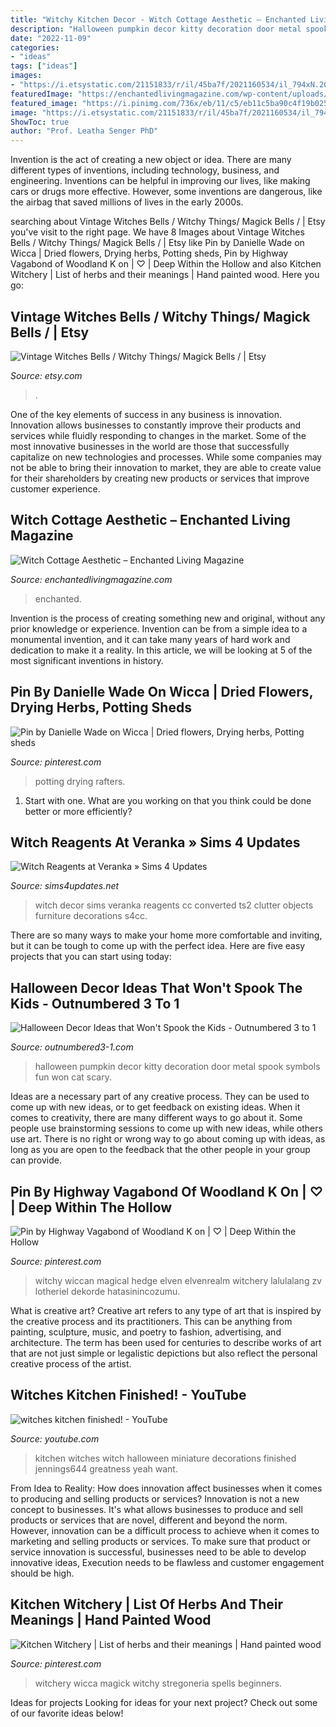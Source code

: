 ```yaml
---
title: "Witchy Kitchen Decor - Witch Cottage Aesthetic – Enchanted Living Magazine"
description: "Halloween pumpkin decor kitty decoration door metal spook symbols fun won cat scary"
date: "2022-11-09"
categories:
- "ideas"
tags: ["ideas"]
images:
- "https://i.etsystatic.com/21151833/r/il/45ba7f/2021160534/il_794xN.2021160534_gyzk.jpg"
featuredImage: "https://enchantedlivingmagazine.com/wp-content/uploads/2021/01/Witch-Cottage-Aesthetic-Camilla-Rose-Gjertsen-03.jpg"
featured_image: "https://i.pinimg.com/736x/eb/11/c5/eb11c5ba90c4f19b025384cd1eb7f112.jpg"
image: "https://i.etsystatic.com/21151833/r/il/45ba7f/2021160534/il_794xN.2021160534_gyzk.jpg"
ShowToc: true
author: "Prof. Leatha Senger PhD"
---
```



Invention is the act of creating a new object or idea. There are many different types of inventions, including technology, business, and engineering. Inventions can be helpful in improving our lives, like making cars or drugs more effective. However, some inventions are dangerous, like the airbag that saved millions of lives in the early 2000s.

	

		
searching about Vintage Witches Bells / Witchy Things/ Magick Bells / | Etsy you've visit to the right page. We have 8 Images about Vintage Witches Bells / Witchy Things/ Magick Bells / | Etsy like Pin by Danielle Wade on Wicca | Dried flowers, Drying herbs, Potting sheds, Pin by Highway Vagabond of Woodland K on | ♡ | Deep Within the Hollow and also Kitchen Witchery | List of herbs and their meanings | Hand painted wood. Here you go:
		
    
## Vintage Witches Bells / Witchy Things/ Magick Bells / | Etsy

<img loading=lazy src="https://i.etsystatic.com/21151833/r/il/45ba7f/2021160534/il_794xN.2021160534_gyzk.jpg" onerror="this.onerror=null;this.src='https://tse1.mm.bing.net/th?id=OIP.uI36LSzpPUuFCYEjxNfiLAHaJ4&amp;pid=15.1';" alt="Vintage Witches Bells / Witchy Things/ Magick Bells / | Etsy">

_Source: etsy.com_

>. 

	

One of the key elements of success in any business is innovation. Innovation allows businesses to constantly improve their products and services while fluidly responding to changes in the market. Some of the most innovative businesses in the world are those that successfully capitalize on new technologies and processes. While some companies may not be able to bring their innovation to market, they are able to create value for their shareholders by creating new products or services that improve customer experience.

    
## Witch Cottage Aesthetic – Enchanted Living Magazine

<img loading=lazy src="https://enchantedlivingmagazine.com/wp-content/uploads/2021/01/Witch-Cottage-Aesthetic-Camilla-Rose-Gjertsen-03.jpg" onerror="this.onerror=null;this.src='https://tse3.mm.bing.net/th?id=OIP.gsKdPuWwEsiBV-db2U9lTwHaIL&amp;pid=15.1';" alt="Witch Cottage Aesthetic – Enchanted Living Magazine">

_Source: enchantedlivingmagazine.com_

>enchanted. 

	

Invention is the process of creating something new and original, without any prior knowledge or experience. Invention can be from a simple idea to a monumental invention, and it can take many years of hard work and dedication to make it a reality. In this article, we will be looking at 5 of the most significant inventions in history.

    
## Pin By Danielle Wade On Wicca | Dried Flowers, Drying Herbs, Potting Sheds

<img loading=lazy src="https://i.pinimg.com/originals/bf/d1/14/bfd1145a27109111b11bded7bebce390.jpg" onerror="this.onerror=null;this.src='https://tse3.mm.bing.net/th?id=OIP.aEDb95IaeiCxTADsl5lBwgHaLH&amp;pid=15.1';" alt="Pin by Danielle Wade on Wicca | Dried flowers, Drying herbs, Potting sheds">

_Source: pinterest.com_

>potting drying rafters. 

	

1. Start with one. What are you working on that you think could be done better or more efficiently?

    
## Witch Reagents At Veranka » Sims 4 Updates

<img loading=lazy src="http://sims4updates.net/wp-content/uploads/2015/05/7818.jpg" onerror="this.onerror=null;this.src='https://tse3.mm.bing.net/th?id=OIP.hVNPBZLIDdSAhWnt9KY11QHaDt&amp;pid=15.1';" alt="Witch Reagents at Veranka » Sims 4 Updates">

_Source: sims4updates.net_

>witch decor sims veranka reagents cc converted ts2 clutter objects furniture decorations s4cc. 

	

There are so many ways to make your home more comfortable and inviting, but it can be tough to come up with the perfect idea. Here are five easy projects that you can start using today: 

    
## Halloween Decor Ideas That Won&#039;t Spook The Kids - Outnumbered 3 To 1

<img loading=lazy src="https://images-na.ssl-images-amazon.com/images/I/51qbx6IqmwL.jpg" onerror="this.onerror=null;this.src='https://tse3.mm.bing.net/th?id=OIP.TcEFMfpysqyvZapdUU8DrgHaHa&amp;pid=15.1';" alt="Halloween Decor Ideas that Won&#039;t Spook the Kids - Outnumbered 3 to 1">

_Source: outnumbered3-1.com_

>halloween pumpkin decor kitty decoration door metal spook symbols fun won cat scary. 

	

Ideas are a necessary part of any creative process. They can be used to come up with new ideas, or to get feedback on existing ideas. When it comes to creativity, there are many different ways to go about it. Some people use brainstorming sessions to come up with new ideas, while others use art. There is no right or wrong way to go about coming up with ideas, as long as you are open to the feedback that the other people in your group can provide.

    
## Pin By Highway Vagabond Of Woodland K On | ♡ | Deep Within The Hollow

<img loading=lazy src="https://i.pinimg.com/originals/15/32/74/153274d9723f86b577125254583dc77e.jpg" onerror="this.onerror=null;this.src='https://tse3.mm.bing.net/th?id=OIP.8vmgzocKu8aF7qCPzwgrbgHaJ7&amp;pid=15.1';" alt="Pin by Highway Vagabond of Woodland K on | ♡ | Deep Within the Hollow">

_Source: pinterest.com_

>witchy wiccan magical hedge elven elvenrealm witchery lalulalang zv lotheriel dekorde hatasinincozumu. 

	

What is creative art?
Creative art refers to any type of art that is inspired by the creative process and its practitioners. This can be anything from painting, sculpture, music, and poetry to fashion, advertising, and architecture. The term has been used for centuries to describe works of art that are not just simple or legalistic depictions but also reflect the personal creative process of the artist.

    
## Witches Kitchen Finished! - YouTube

<img loading=lazy src="https://i.ytimg.com/vi/EFBmF889LDI/hqdefault.jpg" onerror="this.onerror=null;this.src='https://tse2.mm.bing.net/th?id=OIP.0nA00XU1S2zZwnf7uqOErgHaFj&amp;pid=15.1';" alt="witches kitchen finished! - YouTube">

_Source: youtube.com_

>kitchen witches witch halloween miniature decorations finished jennings644 greatness yeah want. 

	

From Idea to Reality: How does innovation affect businesses when it comes to producing and selling products or services?
Innovation is not a new concept to businesses. It's what allows businesses to produce and sell products or services that are novel, different and beyond the norm. However, innovation can be a difficult process to achieve when it comes to marketing and selling products or services. To make sure that product or service innovation is successful, businesses need to be able to develop innovative ideas, Execution needs to be flawless and customer engagement should be high.

    
## Kitchen Witchery | List Of Herbs And Their Meanings | Hand Painted Wood

<img loading=lazy src="https://i.pinimg.com/736x/eb/11/c5/eb11c5ba90c4f19b025384cd1eb7f112.jpg" onerror="this.onerror=null;this.src='https://tse4.mm.bing.net/th?id=OIP.9SAJLMGmWZHZAZ_jgocM5gHaKs&amp;pid=15.1';" alt="Kitchen Witchery | List of herbs and their meanings | Hand painted wood">

_Source: pinterest.com_

>witchery wicca magick witchy stregoneria spells beginners. 

	

Ideas for projects
Looking for ideas for your next project? Check out some of our favorite ideas below!

